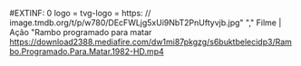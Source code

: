 #EXTINF: 0 logo = tvg-logo = https: // image.tmdb.org/t/p/w780/DEcFWLjg5xUi9NbT2PnUftyvjb.jpg" "," Filme | Ação "Rambo programado para matar
https://download2388.mediafire.com/dw1mi87pkgzg/s6buktbelecidp3/Rambo.Programado.Para.Matar.1982-HD.mp4


